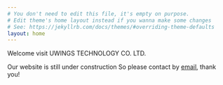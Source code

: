```yaml
---
# You don't need to edit this file, it's empty on purpose.
# Edit theme's home layout instead if you wanna make some changes
# See: https://jekyllrb.com/docs/themes/#overriding-theme-defaults
layout: home
---
```

Welcome visit UWINGS TECHNOLOGY CO. LTD.

Our website is still under construction
So please contact by <a href="mailto://jason@uwingstech.com">email</a>, thank you!




